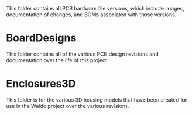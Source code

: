 This folder contains all PCB hardware file versions, which include images, documentation of changes, and BOMs associated with those versions.

# BoardDesigns
This folder contains all of the various PCB design revisions and documentation over the life of this project.  

# Enclosures3D
This folder is for the various 3D housing models that have been created for use in the Waldo project over the various revisions.